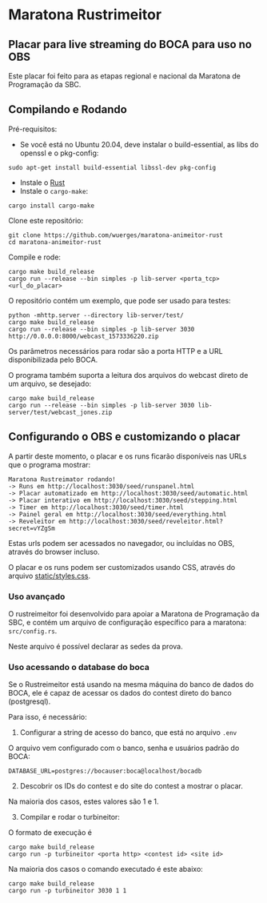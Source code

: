 #  Maratona Rustrimeitor
## Placar para live streaming do BOCA para uso no OBS

Este placar foi feito para as etapas regional e nacional da Maratona de Programação da SBC.

## Compilando e Rodando

Pré-requisitos:

- Se você está no Ubuntu 20.04, deve instalar o build-essential, as libs do openssl e o pkg-config:

```
sudo apt-get install build-essential libssl-dev pkg-config
```

- Instale o [Rust](https://www.rust-lang.org/pt-BR/tools/install)
- Instale o `cargo-make`: 

```
cargo install cargo-make
```

Clone este repositório:

```
git clone https://github.com/wuerges/maratona-animeitor-rust
cd maratona-animeitor-rust
```

Compile e rode:

```
cargo make build_release
cargo run --release --bin simples -p lib-server <porta_tcp> <url_do_placar>
```

O repositório contém um exemplo, que pode ser usado para testes:

```
python -mhttp.server --directory lib-server/test/
cargo make build_release
cargo run --release --bin simples -p lib-server 3030 http://0.0.0.0:8000/webcast_1573336220.zip

```

Os parâmetros necessários para rodar são a porta HTTP e a URL disponibilizada pelo BOCA.

O programa também suporta a leitura dos arquivos do webcast direto de um arquivo, se desejado:

```
cargo make build_release 
cargo run --release --bin simples -p lib-server 3030 lib-server/test/webcast_jones.zip
```

## Configurando o OBS e customizando o placar

A partir deste momento, o placar e os runs ficarão disponíveis nas URLs que o programa mostrar:

```
Maratona Rustreimator rodando!
-> Runs em http://localhost:3030/seed/runspanel.html
-> Placar automatizado em http://localhost:3030/seed/automatic.html
-> Placar interativo em http://localhost:3030/seed/stepping.html
-> Timer em http://localhost:3030/seed/timer.html
-> Painel geral em http://localhost:3030/seed/everything.html
-> Reveleitor em http://localhost:3030/seed/reveleitor.html?secret=vYZgSm
```

Estas urls podem ser acessados no navegador, ou incluídas no OBS, através do browser incluso.

O placar e os runs podem ser customizados usando CSS, através do arquivo [static/styles.css](lib-server/static/styles.css). 





### Uso avançado

O rustreimeitor foi desenvolvido para apoiar a Maratona de Programação da SBC, 
e contém um arquivo de configuração específico para a maratona: `src/config.rs`.

Neste arquivo é possível declarar as sedes da prova.


### Uso acessando o database do boca

Se o Rustreimeitor está usando na mesma máquina do banco de dados do BOCA,
ele é capaz de acessar os dados do contest direto do banco (postgresql).

Para isso, é necessário:

1. Configurar a string de acesso do banco, que está no arquivo `.env`

O arquivo vem configurado com o banco, senha e usuários padrão do BOCA:

```
DATABASE_URL=postgres://bocauser:boca@localhost/bocadb
```

2. Descobrir os IDs do contest e do site do contest a mostrar o placar.

Na maioria dos casos, estes valores são 1 e 1.

3. Compilar e rodar o turbineitor:

O formato de execução é

```
cargo make build_release
cargo run -p turbineitor <porta http> <contest id> <site id>
```

Na maioria dos casos o comando executado é este abaixo:

```
cargo make build_release
cargo run -p turbineitor 3030 1 1
```
